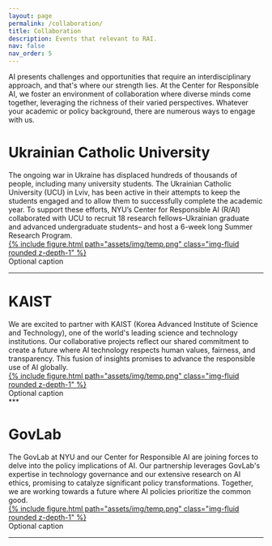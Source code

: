 ```yaml
---
layout: page
permalink: /collaboration/
title: Collaboration
description: Events that relevant to RAI.
nav: false
nav_order: 5
---
```


<div id="banner-other" style="background-image: url('{{ "/assets/img/banner/M2-banner.png" | relative_url }}');"></div>

AI presents challenges and opportunities that require an interdisciplinary approach, and that's where our strength lies. At the Center for Responsible AI, we foster an environment of collaboration where diverse minds come together, leveraging the richness of their varied perspectives. Whatever your academic or policy background, there are numerous ways to engage with us. 

<h1 class="category" id="ucu">Ukrainian Catholic University</h1>
The ongoing war in Ukraine has displaced hundreds of thousands of people, including many university students. The Ukrainian Catholic University (UCU) in Lviv, has been active in their attempts to keep the students engaged and to allow them to successfully complete the academic year. To support these efforts, NYU’s Center for Responsible AI (R/AI) collaborated with UCU to recruit 18 research fellows–Ukrainian graduate and advanced undergraduate students– and host a 6-week long Summer Research Program.
<div class="row mt-3">
    <a href="">
        <div class="col-sm mt-3 mt-md-0">
            {% include figure.html path="assets/img/temp.png" class="img-fluid rounded z-depth-1" %}
        </div>
    </a>
</div>
<div class="caption">
    Optional caption
</div>

***

<h1 class="category" id="kaist">KAIST</h1>
We are excited to partner with KAIST (Korea Advanced Institute of Science and Technology), one of the world's leading science and technology institutions. Our collaborative projects reflect our shared commitment to create a future where AI technology respects human values, fairness, and transparency. This fusion of insights promises to advance the responsible use of AI globally.
<div class="row mt-3">
    <a href="">
        <div class="col-sm mt-3 mt-md-0">
            {% include figure.html path="assets/img/temp.png" class="img-fluid rounded z-depth-1" %}
        </div>
    </a>
</div>
<div class="caption">
    Optional caption
</div>
***

<h1 class="category" id="govlab">GovLab</h1>
The GovLab at NYU and our Center for Responsible AI are joining forces to delve into the policy implications of AI. Our partnership leverages GovLab's expertise in technology governance and our extensive research on AI ethics, promising to catalyze significant policy transformations. Together, we are working towards a future where AI policies prioritize the common good.
<div class="row mt-3">
    <a href="">
        <div class="col-sm mt-3 mt-md-0">
            {% include figure.html path="assets/img/temp.png" class="img-fluid rounded z-depth-1" %}
        </div>
    </a>
</div>
<div class="caption">
    Optional caption
</div>

***